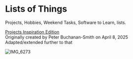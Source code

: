 # Lists of Things
Projects, Hobbies, Weekend Tasks, Software to Learn, lists.

[Projects Inspiration Edition](projects-inspiration-edition.md)  
Originally created by Peter Buchanan-Smith on April 8, 2025  
Adapted/extended further to that

![IMG_6273](https://github.com/user-attachments/assets/5ef4da6b-152b-4874-b2d1-a3ddca812377)
